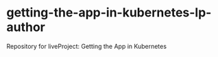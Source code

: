 # getting-the-app-in-kubernetes-lp-author
Repository for liveProject: Getting the App in Kubernetes
